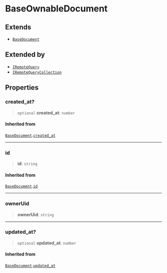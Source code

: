 # BaseOwnableDocument

## Extends

- [`BaseDocument`](BaseDocument.md)

## Extended by

- [`IRemoteQuery`](../../state/collection.interfaces/interfaces/IRemoteQuery.md)
- [`IRemoteQueryCollection`](../../state/collection.interfaces/interfaces/IRemoteQueryCollection.md)

## Properties

### created\_at?

> `optional` **created\_at**: `number`

#### Inherited from

[`BaseDocument`](BaseDocument.md).[`created_at`](BaseDocument.md#created-at)

***

### id

> **id**: `string`

#### Inherited from

[`BaseDocument`](BaseDocument.md).[`id`](BaseDocument.md#id)

***

### ownerUid

> **ownerUid**: `string`

***

### updated\_at?

> `optional` **updated\_at**: `number`

#### Inherited from

[`BaseDocument`](BaseDocument.md).[`updated_at`](BaseDocument.md#updated-at)

